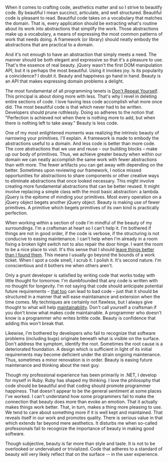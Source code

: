 When it comes to crafting code, aesthetics matter and so I strive to beautify code.  By beautiful I mean succinct, articulate, and well structured.  Beautiful code is pleasant to read.  Beautiful code takes on a vocabulary that matches the domain.  That is, every application should be extracting what's routine about its work into abstractions that simplify the work.  Those abstractions make up a vocabulary, a means of expressing the most common patterns of work that needs doing.  A framework (or library) should neatly embody the abstractions that are practical to a domain.

And it's not enough to have an abstraction that simply meets a need. The manner should be both elegant and expressive so that it's a pleasure to use.  That's the essence of real beauty.  jQuery wasn't the first DOM manipulation API, but it is perhaps the most beautiful.  Using it invokes joy.  Is its popularity a coincidence?  I doubt it.  Beauty and happiness go hand in hand.  Beauty is an API that makes expressing domain problems a delight.

The most fundamental of all programming tenets is [Don't Repeat Yourself]( http://en.wikipedia.org/wiki/Don't_repeat_yourself).  This principal is about doing more with less.  That's why I revel in deleting entire sections of code.  I love having less code accomplish what more once did.  The most beautiful code is that which never had to be written.  Developers should prune ruthlessly.  Doing so adheres to the notion that "Perfection is achieved not when there is nothing more to add, but when there is nothing left to take away."  Beauty is less code.

One of my most enlightened moments was realizing the intrinsic beauty of narrowing your primitives.  I'll explain.  A framework is made to embody the abstractions useful to a domain.  And less code is better than more code.  The core abstractions that we use and reuse – our building blocks – make up our body of primitives.  Thus, we achieve greater beauty when within our domain we can neatly accomplish the same work with fewer abstractions than with more.  The fewer artifacts you can get away with depending on the better.  Sometimes upon reviewing our framework, I notice missed opportunities for abstractions to share components or other creative ways to eliminate abstractions that once looked necessary.  This might involve creating more fundamental abstractions that can be better reused.  It might involve replacing a simple class with the most basic abstraction: a lambda.  jQuery is the epitome of minding your primitives.  Most every operation on a jQuery object begets another jQuery object.  Beauty is making use of fewer primitives.  A primitive which begets primitives of its own kind is practically perfection.
 
When working within a section of code I'm mindful of the beauty of my surroundings.  I'm a craftsman at heart so I can't help it.  I'm bothered if things are not in good order, if the code is verbose, if the structuring is not conducive to easing maintenance.  I can't help when I'm already in a room fixing a broken light switch not to also repair the door hinge.  I want the room to be a nice place to visit.  It's this sense that I should [leave things better than I found them](http://programmer.97things.oreilly.com/wiki/index.php/The_Boy_Scout_Rule).  This means I usually go beyond the bounds of a work ticket.  When I spot a code smell, I scrub it.  I polish it.  It's second nature.  I'm conscientious and it bothers me when others aren't.

Only a grunt developer is satisfied by writing code that works today with little thought for tomorrow.  I'm dumbfounded that any code is written with no thought for longevity.  I'm not saying that code should anticipate potential future requirements – [that too]( http://en.wikipedia.org/wiki/You_aren't_gonna_need_it) can lead to bad code – just that it should be structured in a manner that will ease maintainance and extension when the time comes.  My techniques are certainly not flawless, but I always give thought to what will help [maintainability](http://en.wikipedia.org/wiki/Maintainability).  Don't call yourself a craftsman if you don't know what makes code maintainable.  A programmer who doesn't know is a programmer who writes brittle code.  Beauty is confidence that adding this won't break that.

Likewise, I'm bothered by developers who fail to recognize that software problems (including bugs) originate beneath what is visible on the surface.  Don't address the symptom, identify the root.  Sometimes the root cause is a deteriorated foundation.  A design which is sufficient in light of its initial requirements may become deficient under the strain ongoing maintenance.  Thus, sometimes a minor renovation is in order.  Beauty is easing future maintenance and thinking about the next guy. 

Though my professional experience has been primarily in .NET, I develop for myself in Ruby.  Ruby has shaped my thinking.  I love the philosophy that code should be beautiful and that coding should promote programmer happiness.  That doesn't appear to be the general sentiment at some places I've worked.  I can't understand how some programmers fail to make the connection that beauty does more than evoke an emotion.  That it actually makes things work better.  That, in turn, makes a thing more pleasing to use.  We tend to care about something more if it is well kept and maintained.  That reveals itself in our work and promotes quality.  There is serious value in that which extends far beyond mere aesthetics.  It disturbs me when so-called professionals fail to recognize the importance of beauty in making good software.

Though subjective, beauty is far more than style and taste.  It is not to be overlooked or undervalued or trivialized.  Code that adheres to a standard of beauty will very likely reflect that on the surface -- in the user experience.